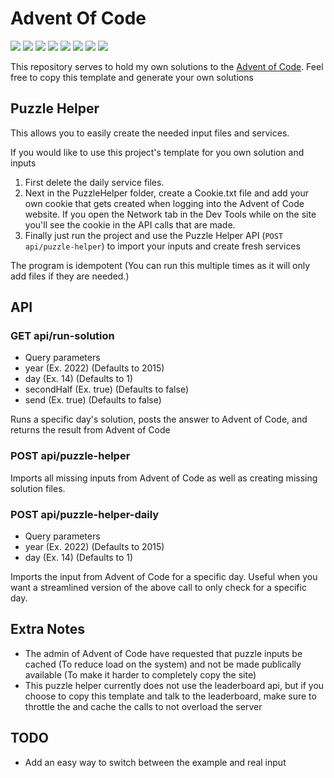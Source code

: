 # Advent Of Code
<!--Generated via https://github.com/alexandru-dinu/advent-of-code/blob/main/.scripts/gen_badges.py-->
<!-- begin-year-badge -->
![](https://img.shields.io/badge/2022-48%20stars-279023)
![](https://img.shields.io/badge/2021-20%20stars-6e621d)
![](https://img.shields.io/badge/2020-21%20stars-6b651e)
![](https://img.shields.io/badge/2019-2%20stars-c62917)
![](https://img.shields.io/badge/2018-13%20stars-87521c)
![](https://img.shields.io/badge/2017-0%20stars-ef0f14)
![](https://img.shields.io/badge/2016-0%20stars-ef0f14)
![](https://img.shields.io/badge/2015-46%20stars-2b8e22)
<!-- end-year-badge -->
This repository serves to hold my own solutions to the [Advent of Code](https://adventofcode.com/).
Feel free to copy this template and generate your own solutions

## Puzzle Helper
This allows you to easily create the needed input files and services.

If you would like to use this project's template for you own solution and inputs
1. First delete the daily service files.
1. Next in the PuzzleHelper folder, create a Cookie.txt file and add your own cookie that gets created when logging into the Advent of Code website. If you open the Network tab in the Dev Tools while on the site you'll see the cookie in the API calls that are made.
1. Finally just run the project and use the Puzzle Helper API (`POST api/puzzle-helper`) to import your inputs and create fresh services

The program is idempotent (You can run this multiple times as it will only add files if they are needed.)

## API

### GET api/run-solution
- Query parameters
- year (Ex. 2022) (Defaults to 2015)
- day (Ex. 14) (Defaults to 1)
- secondHalf (Ex. true) (Defaults to false)
- send (Ex. true) (Defaults to false)

Runs a specific day's solution, posts the answer to Advent of Code, and returns the result from Advent of Code

### POST api/puzzle-helper

Imports all missing inputs from Advent of Code as well as creating missing solution files.

### POST api/puzzle-helper-daily
- Query parameters
- year (Ex. 2022) (Defaults to 2015)
- day (Ex. 14) (Defaults to 1)

Imports the input from Advent of Code for a specific day. Useful when you want a streamlined version of the above call to only check for a specific day.

## Extra Notes
- The admin of Advent of Code have requested that puzzle inputs be cached (To reduce load on the system) and not be made publically available (To make it harder to completely copy the site)
- This puzzle helper currently does not use the leaderboard api, but if you choose to copy this template and talk to the leaderboard, make sure to throttle the and cache the calls to not overload the server

## TODO
- Add an easy way to switch between the example and real input
